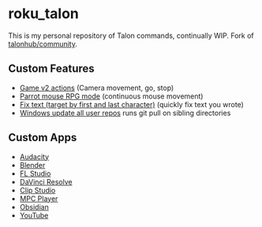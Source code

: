 # roku_talon

This is my personal repository of Talon commands, continually WIP.
Fork of [talonhub/community](https://github.com/talonhub/community).

## Custom Features
- [Game v2 actions](https://github.com/rokubop/roku_talon/blob/main/experimental/game_v2/game_v2.py) (Camera movement, go, stop)
- [Parrot mouse RPG mode]([core/mode/parrot_mode/rpg_mouse_mode.py](https://github.com/rokubop/roku_talon/blob/main/core/modes/parrot_mode/rpg_mouse/rpg_mouse.py)) (continuous mouse movement)
- [Fix text (target by first and last character)](https://github.com/rokubop/roku_talon/tree/main/experimental/fix_text) (quickly fix text you wrote)
- [Windows update all user repos](https://github.com/rokubop/roku_talon/blob/main/update-repos.ps1) runs git pull on sibling directories

## Custom Apps
- [Audacity](apps/audacity/audacity.talon)
- [Blender](apps/blender/blender.talon)
- [FL Studio](apps/flstudio/fl_studio.talon)
- [DaVinci Resolve](apps/davinci_resolve/davinci_resolve.talon)
- [Clip Studio](apps/clipstudio/clipstudio.talon)
- [MPC Player](apps/mpc/mpc.talon)
- [Obsidian](apps/obsidian/obsidian.talon)
- [YouTube](web/youtube.talon)
